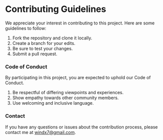 # Contributing Guidelines

We appreciate your interest in contributing to this project. Here are some guidelines to follow:

1. Fork the repository and clone it locally.
2. Create a branch for your edits.
3. Be sure to test your changes.
4. Submit a pull request.

### Code of Conduct

By participating in this project, you are expected to uphold our Code of Conduct.

1. Be respectful of differing viewpoints and experiences.
2. Show empathy towards other community members.
3. Use welcoming and inclusive language.

### Contact

If you have any questions or issues about the contribution process, please contact me at [windx7@gmail.com](mailto:windx7@gmail.com).
